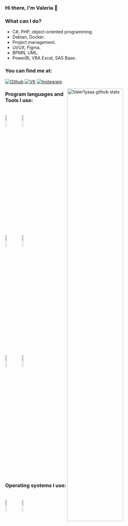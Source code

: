 ### Hi there, I'm Valeria 👋

### What can I do?

- C#, PHP, object-oriented programming.
- Debian, Docker.
- Project management.
- UI/UX, Figma.
- BPMN, UML.
- PowerBI, VBA Excel, SAS Base.

### **You can find me at:**

[![Github](https://img.shields.io/badge/-Github-000?style=flat&logo=Github&logoColor=white)](https://github.com/valer1yaaa)
[![VK](https://img.shields.io/badge/-VK-000?style=flat&logo=VK&logoColor=white)](https://vk.com/valer1yaaa)
[![Instagram](https://img.shields.io/badge/-Instagram-000?style=flat&logo=Instagram&logoColor=white)](https://instagram.com/imvaler1ya)

<p>

  <img width="60%" align="right" alt="Valer1yaaa github stats" src="https://github-readme-stats.vercel.app/api?username=Valer1yaaa&count_private=true&hide=cpp,javascript,python&show_icons=true&hide_border=true&line_height=27&theme=dark&show_owner=true&include_all_commits=true" />

### Program languages and Tools I use:<br><br>

<code><img width="10%" src="https://www.vectorlogo.zone/logos/git-scm/git-scm-ar21.svg"></code>
<code><img width="10%" src="https://www.vectorlogo.zone/logos/github/github-ar21.svg"></code>
<br/>
<code><img width="10%" src="https://www.vectorlogo.zone/logos/dotnet/dotnet-ar21.svg"></code>
<code><img width="10%" src="https://www.vectorlogo.zone/logos/mysql/mysql-ar21.svg"></code>
<br/>
<code><img width="10%" src="https://www.vectorlogo.zone/logos/microsoft_powerbi/microsoft_powerbi-ar21.svg"></code>
<code><img width="10%" src="https://www.vectorlogo.zone/logos/postgresql/postgresql-ar21.svg"></code>

### Operating systems I use:<br><br>

<code><img width="10%" src="https://simpleicons.org/icons/windows.svg"></code>
<code><img width="10%" src="https://simpleicons.org/icons/debian.svg"></code>

</p>
